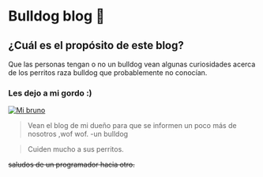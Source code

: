 # Bulldog blog   🐶
## ¿Cuál es el propósito de este blog?
Que las personas tengan o no un bulldog vean algunas curiosidades acerca de los perritos raza bulldog que probablemente no conocían.
### Les dejo a mi gordo :)
[![Mi bruno](https://scontent.fuio21-1.fna.fbcdn.net/v/t1.0-9/1239559_299452786864462_1341235710_n.jpg?_nc_cat=105&_nc_sid=19026a&_nc_eui2=AeHNjYXgtfFJu8LJDt-S6tyGE_tIFxGZMx0T-0gXEZkzHW_lU9FI18hnJ8MKioCy_uiGslQxAbGIJkidsQ3i4o1u&_nc_ohc=xRlYNL-RahkAX8Mzx5O&_nc_ht=scontent.fuio21-1.fna&oh=04c6ead406cea314a49e1875b8b6488c&oe=5FA51E17 "Mi bruno")](http://www.facebook.com/photo.php?fbid=299452786864462&set=t.100003992297198&type=3 "Mi bruno")

>Vean el blog de mi dueño para que se informen un poco más de nosotros ,wof wof.
>-un bulldog 

>Cuiden mucho a sus perritos.

~~saludos de un programador hacia otro.~~
